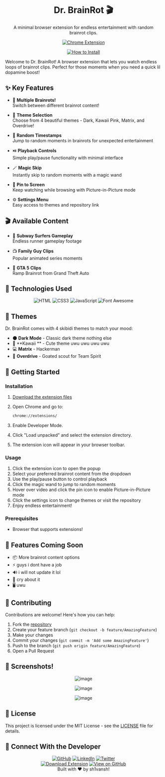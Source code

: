 ﻿<a name="readme-top"></a>

<div align="center">
  <h1>Dr. BrainRot 🎬</h1>
  <p>A minimal browser extension for endless entertainment with random brainrot clips.</p>
  
  <a href="https://github.com/ShiiiivanshSingh/BrainRotTV/archive/refs/tags/build2.zip"><img src="https://img.shields.io/badge/Chrome-Extension-4285F4?style=for-the-badge&logo=google-chrome&logoColor=white" alt="Chrome Extension"></a>

<a href="#-getting-started"><img src="https://img.shields.io/badge/🔧%20How%20to%20Install-FF5733?style=for-the-badge" alt="How to Install"></a>

  
</div>

Welcome to Dr. BrainRot! A browser extension that lets you watch endless loops of brainrot clips. Perfect for those moments when you need a quick lil dopamine boost!



## ✨ Key Features

* 🎥 **Multiple Brainrots!**
  </br>Switch between different brainrot content!

* 🎨 **Theme Selection**
  </br>Choose from 4 beautiful themes - Dark, Kawaii Pink, Matrix, and Overdrive!

* 🎲 **Random Timestamps**
  </br>Jump to random moments in brainrots for unexpected entertainment

* ⏯️ **Playback Controls**
  </br>Simple play/pause functionality with minimal interface

* 🪄 **Magic Skip**
  </br>Instantly skip to random moments with a magic wand

* 📌 **Pin to Screen**
  </br>Keep watching while browsing with Picture-in-Picture mode

* ⚙️ **Settings Menu**
  </br>Easy access to themes and repository link

## 🎬 Available Content

* 🏃 **Subway Surfers Gameplay**
  </br>Endless runner gameplay footage

* 📺 **Family Guy Clips**
  </br>Popular animated series moments
  
* 🚗 **GTA 5 Clips**
  </br>Ramp Brainrot from Grand Theft Auto 


## 🔧 Technologies Used

<div align="center">
  <img src="https://img.shields.io/badge/HTML5-E34F26?style=for-the-badge&logo=html5&logoColor=white" alt="HTML">
  <img src="https://img.shields.io/badge/CSS3-1572B6?style=for-the-badge&logo=css3&logoColor=white" alt="CSS3">
  <img src="https://img.shields.io/badge/JavaScript-F7DF1E?style=for-the-badge&logo=javascript&logoColor=black" alt="JavaScript">
  <img src="https://img.shields.io/badge/Font_Awesome-528DD7?style=for-the-badge&logo=font-awesome&logoColor=white" alt="Font Awesome">
</div>

## 🎨 Themes

Dr. BrainRot comes with 4 skibidi themes to match your mood:

* 🌑 **Dark Mode** - Classic dark theme nothing else
* 🌸 **Kawaii ** - Cute theme uwu uwu uwu uwu
* 💻 **Matrix** - Hackerman
* 💜 **Overdrive** - Goated scout for Team Spirit

## 🚀 Getting Started

### Installation
1. [Download the extension files](https://github.com/ShiiiivanshSingh/BrainRotTV/archive/refs/tags/build2.zip)
2. Open Chrome and go to:

   ```bash
   chrome://extensions/
   ```

3. Enable Developer Mode.
4. Click "Load unpacked" and select the extension directory.
5. The extension icon will appear in your browser toolbar.

### Usage
1. Click the extension icon to open the popup
2. Select your preferred brainrot content from the dropdown
3. Use the play/pause button to control playback
4. Click the magic wand to jump to random moments
5. Hover over video and click the pin icon to enable Picture-in-Picture mode
6. Click the settings icon to change themes or visit the repository
7. Enjoy endless entertainment!

### Prerequisites
-  Browser that supports extensions!


## 🎯 Features Coming Soon

* 📦 More brainrot content options
* ⚡ guys i dont have a job
* 🔊 i will not update it lol
* 📱 cry about it
* 🖥️ uwu

## 🤝 Contributing

Contributions are welcome! Here's how you can help:

1. Fork the [repository](https://github.com/ShiiiivanshSingh/BrainRotTV/)
2. Create your feature branch (`git checkout -b feature/AmazingFeature`)
3. Make your changes
4. Commit your changes (`git commit -m 'Add some AmazingFeature'`)
5. Push to the branch (`git push origin feature/AmazingFeature`)
6. Open a Pull Request

 ## 🔧 Screenshots!
<div align="center">
  
 ![image](https://github.com/user-attachments/assets/86bc4352-7071-473f-aa5e-2f1b030b8b4f)

  
![image](https://github.com/user-attachments/assets/9c2be2f6-6065-4dfb-a8f6-5868522fcdb9)

 
![image](https://github.com/user-attachments/assets/88ba3210-2b62-4e5b-9d19-7afff8fa3df7)

</div>

## 📄 License

This project is licensed under the MIT License - see the [LICENSE](LICENSE) file for details.

## 🔗 Connect With the Developer

<div align="center">
  <a href="https://github.com/ShiiiivanshSingh"><img src="https://img.shields.io/badge/GitHub-100000?style=for-the-badge&logo=github&logoColor=white" alt="GitHub"></a>
  <a href="https://www.linkedin.com/in/shivansh-pratap-singh-23b3b92b1"><img src="https://img.shields.io/badge/LinkedIn-0077B5?style=for-the-badge&logo=linkedin&logoColor=white" alt="LinkedIn"></a>
  <a href="https://x.com/de_mirage_fan"><img src="https://img.shields.io/badge/Twitter-1DA1F2?style=for-the-badge&logo=twitter&logoColor=white" alt="Twitter"></a>
</div>
<div align="center">
  <a href="https://github.com/ShiiiivanshSingh/BrainRotTV/archive/refs/tags/build2.zip"><img src="https://img.shields.io/badge/🔽%20Download%20Extension-FF5733?style=for-the-badge" alt="Download Extension"></a>
  <a href="https://github.com/ShiiiivanshSingh/BrainRotTV/"><img src="https://img.shields.io/badge/📦%20View%20on%20GitHub-28A745?style=for-the-badge" alt="View on GitHub"></a>
</div>

<div align="center">
  Built with ♥️ by sh1vansh!
</div>

